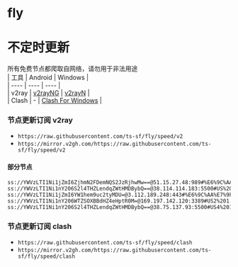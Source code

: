 # fly
# 不定时更新
所有免费节点都爬取自网络，请勿用于非法用途  
|  工具  | Android  | Windows  |  
|  ----  | ----   | ----  |  
| v2ray  | [v2rayNG](https://github.com/2dust/v2rayNG/releases) | [v2rayN](https://github.com/2dust/v2rayN/releases) |  
| Clash  | - | [Clash For Windows](https://github.com/2dust/clashN/releases) | 
  
### 节点更新订阅  v2ray
- `https://raw.githubusercontent.com/ts-sf/fly/speed/v2`  
- `https://mirror.v2gh.com/https://raw.githubusercontent.com/ts-sf/fly/speed/v2`  

#### 部分节点  
``` 
ss://YWVzLTI1Ni1jZmI6ZjhmN2FDemNQS2JzRjhwMw==@51.15.27.48:989#%E6%9C%AA%E7%9F%A53%203.3MB%2Fs
ss://YWVzLTI1Ni1nY206S2l4THZLendqZWtHMDBybQ==@38.114.114.183:5500#US%201.6MB%2Fs
ss://YWVzLTI1Ni1jZmI6YW1hem9uc2tyMDU=@3.112.189.248:443#%E6%9C%AA%E7%9F%A56%20422.0KB%2Fs
ss://YWVzLTI1Ni1nY206WTZSOXBBdHZ4eHptR0M=@169.197.142.120:3389#US2%201.6MB%2Fs
ss://YWVzLTI1Ni1nY206S2l4THZLendqZWtHMDBybQ==@38.75.137.93:5500#US4%201.6MB%2Fs
```
### 节点更新订阅  clash
- `https://raw.githubusercontent.com/ts-sf/fly/speed/clash`  
- `https://mirror.v2gh.com/https://raw.githubusercontent.com/ts-sf/fly/speed/clash`  


